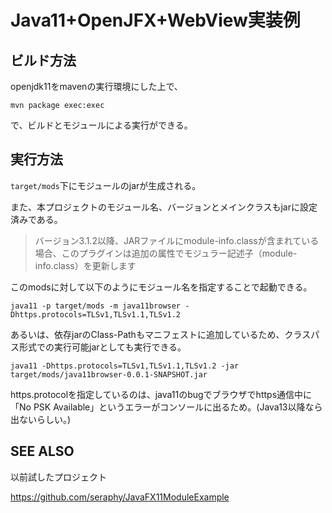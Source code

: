 # Java11+OpenJFX+WebView実装例

## ビルド方法

openjdk11をmavenの実行環境にした上で、

```shell
mvn package exec:exec
```

で、ビルドとモジュールによる実行ができる。

## 実行方法

``target/mods``下にモジュールのjarが生成される。

また、本プロジェクトのモジュール名、バージョンとメインクラスもjarに設定済みである。

> バージョン3.1.2以降、JARファイルにmodule-info.classが含まれている場合、このプラグインは追加の属性でモジュラー記述子（module-info.class）を更新します

このmodsに対して以下のようにモジュール名を指定することで起動できる。

```shell
java11 -p target/mods -m java11browser -Dhttps.protocols=TLSv1,TLSv1.1,TLSv1.2
```

あるいは、依存jarのClass-Pathもマニフェストに追加しているため、クラスパス形式での実行可能jarとしても実行できる。

```shell
java11 -Dhttps.protocols=TLSv1,TLSv1.1,TLSv1.2 -jar target/mods/java11browser-0.0.1-SNAPSHOT.jar
```


https.protocolを指定しているのは、java11のbugでブラウザでhttps通信中に「No PSK Available」というエラーがコンソールに出るため。(Java13以降なら出ないらしい。)


## SEE ALSO
以前試したプロジェクト

https://github.com/seraphy/JavaFX11ModuleExample

